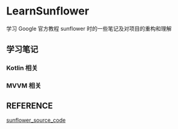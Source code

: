 # LearnSunflower
学习 Google 官方教程 sunflower 时的一些笔记及对项目的重构和理解



## 学习笔记

### Kotlin 相关

### MVVM 相关

## REFERENCE

[sunflower_source_code](https://github.com/android/sunflower)
